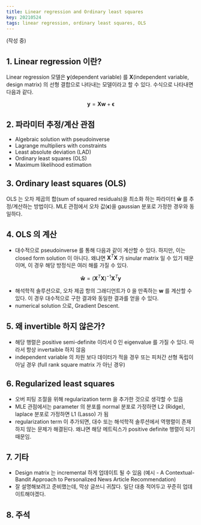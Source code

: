 ```yaml
---
title: Linear regression and Ordinary least squares
key: 20210524
tags: linear regression, ordinary least squares, OLS
---
```

(작성 중)

## 1. Linear regression 이란?
Linear regression 모델은 $\mathbf{y}$(dependent variable) 를 $\mathbf{X}$(independent variable, design matrix) 의 선형 결합으로 나타내는 모델이라고 할 수 있다. 수식으로 나타내면 다음과 같다. 


$$\mathbf{y} = \mathbf{Xw} + \mathbf{\epsilon}$$


## 2. 파라미터 추정/계산 관점
- Algebraic solution with pseudoinverse
- Lagrange multipliers with constraints
- Least absolute deviation (LAD)
- Ordinary least squares (OLS)
- Maximum likelihood estimation


## 3. Ordinary least squares (OLS)
OLS 는 오차 제곱의 합(sum of squared residuals)을 최소화 하는 파라미터 $\mathbf{\hat{w}}$ 를 추정/계산하는 방법이다. 
MLE 관점에서 오차 값($\mathbf{\epsilon}$)을 gaussian 분포로 가정한 경우와 동일하다.

## 4. OLS 의 계산
- 대수적으로 pseudoinverse 를 통해 다음과 같이 계산할 수 있다. 하지만, 이는 closed form solution 이 아니다. 왜냐면 $\mathbf{X}^{T}\mathbf{X}$ 가 sinular matrix 일 수 있기 때문이며, 이 경우 해당 방정식은 여러 해를 가질 수 있다.

$$\mathbf{\hat{w}} = {(\mathbf{X}^{T} \mathbf{X})}^{-1} \mathbf{X}^{T}\mathbf{y}$$

- 해석학적 솔루션으로, 오차 제곱 항의 그래디언트가 0 을 만족하는 $\mathbf{w}$ 를 계산할 수 있다. 이 경우 대수적으로 구한 결과와 동일한 결과를 얻을 수 있다.
- numerical solution 으로, Gradient Descent. 


## 5. 왜 invertible 하지 않은가?
- 해당 행렬은 positive semi-definite 이라서 0 인 eigenvalue 를 가질 수 있다. 따라서 항상 invertaible 하지 않음
- independent variable 의 차원 보다 데이터가 적을 경우 또는 피처간 선형 독립이 아닐 경우 (full rank square matrix 가 아닌 경우)

 
## 6. Regularized least squares
- 오버 피팅 조절을 위해 regularization term 을 추가한 것으로 생각할 수 있음
- MLE 관점에서는 parameter 의 분포를 normal 분포로 가정하면 L2 (Ridge), laplace 분포로 가정하면 L1 (Lasso) 가 됨
- regularization term 이 추가되면, 대수 또는 해석학적 솔루션에서 역행렬이 존재하지 않는 문제가 해결된다. 왜냐면 해당 메트릭스가 positive definite 행렬이 되기 때문임.


## 7. 기타
- Design matrix 는 incremental 하게 업데이트 될 수 있음 (예시 - A Contextual-Bandit Approach to Personalized News Article Recommendation)
- 잘 설명해보려고 준비했는데, 막상 글쓰니 귀찮다. 일단 대충 적어두고 꾸준히 업데이트해야겠다.


## 8. 주석

